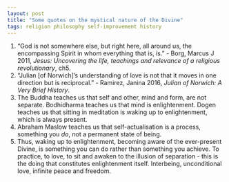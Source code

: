 ```yaml
---
layout: post
title: "Some quotes on the mystical nature of the Divine"
tags: religion philosophy self-improvement history
---
```

1. “God is not somewhere else, but right here, all around us, the encompassing Spirit in whom everything that is, is.” - Borg, Marcus J 2011, *Jesus: Uncovering the life, teachings and relevance of a religious revolutionary*, ch5.
2. “Julian [of Norwich]’s understanding of love is not that it moves in one direction but is reciprocal.” - Ramirez, Janina 2016, *Julian of Norwich: A Very Brief History*.
3. The Buddha teaches us that self and other, mind and form, are not separate. Bodhidharma teaches us that mind is enlightenment. Dogen teaches us that sitting in meditation is waking up to enlightenment, which is always present.
4. Abraham Maslow teaches us that self-actualisation is a process, something you *do*, not a permanent state of being.
5. Thus, waking up to enlightenment, becoming aware of the ever-present Divine, is something you can do rather than something you achieve. To practice, to love, to sit and awaken to the illusion of separation - this is the doing that constitutes enlightenment itself. Interbeing, unconditional love, infinite peace and freedom.
